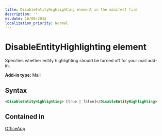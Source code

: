 ```yaml
---
title: DisableEntityHighlighting element in the manifest file
description: ''
ms.date: 10/09/2018
localization_priority: Normal
---
```


# DisableEntityHighlighting element

Specifies whether entity highlighting should be turned off for your mail add-in.

**Add-in type:** Mail

## Syntax

```XML
<DisableEntityHighlighting> [true | false]</DisableEntityHighlighting>
```

## Contained in

[OfficeApp](officeapp.md)

